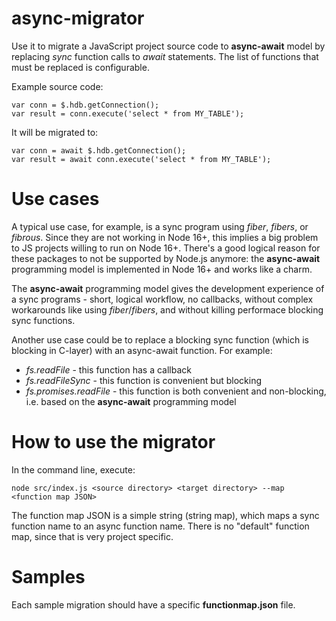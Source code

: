 # async-migrator

Use it to migrate a JavaScript project source code to **async-await** model by replacing _sync_ function calls to _await_ statements.
The list of functions that must be replaced is configurable. 

Example source code:

```
var conn = $.hdb.getConnection();
var result = conn.execute('select * from MY_TABLE');
```

It will be migrated to:

```
var conn = await $.hdb.getConnection();
var result = await conn.execute('select * from MY_TABLE');
```


# Use cases
A typical use case, for example, is a sync program using _fiber_, _fibers_, or _fibrous_. Since they are not working in Node 16+, this implies a big problem to JS projects willing to run on Node 16+. There's a good logical reason for these packages to not be supported by Node.js anymore: the **async-await** programming model is implemented in Node 16+ and works like a charm.

The **async-await** programming model gives the development experience of a sync programs - short, logical workflow, no callbacks, without complex workarounds like using _fiber_/_fibers_, and without killing performace blocking sync functions. 

Another use case could be to replace a blocking sync function (which is blocking in C-layer) with an async-await function. For example:
* *fs.readFile* - this function has a callback
* *fs.readFileSync* - this function is convenient but blocking 
* *fs.promises.readFile* - this function is both convenient and non-blocking, i.e. based on the **async-await** programming model 

# How to use the migrator

In the command line, execute:

```
node src/index.js <source directory> <target directory> --map <function map JSON>
```

The function map JSON is a simple string (string map), which maps a sync function name to an async function name. 
There is no "default" function map, since that is very project specific.


# Samples 

Each sample migration should have a specific **functionmap.json** file.

